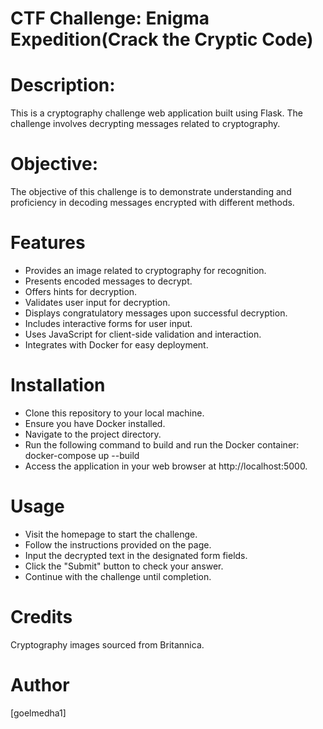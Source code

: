 # CTF Challenge: Enigma Expedition(Crack the Cryptic Code)

# Description:
This is a cryptography challenge web application built using Flask. The challenge involves decrypting messages related to cryptography.


# Objective:
The objective of this challenge is to demonstrate understanding and proficiency in decoding messages encrypted with different methods.

# Features
- Provides an image related to cryptography for recognition.
- Presents encoded messages to decrypt.
- Offers hints for decryption.
- Validates user input for decryption.
- Displays congratulatory messages upon successful decryption.
- Includes interactive forms for user input.
- Uses JavaScript for client-side validation and interaction.
- Integrates with Docker for easy deployment.

# Installation
- Clone this repository to your local machine.
- Ensure you have Docker installed.
- Navigate to the project directory.
- Run the following command to build and run the Docker container:
  docker-compose up --build
- Access the application in your web browser at http://localhost:5000.

# Usage
- Visit the homepage to start the challenge.
- Follow the instructions provided on the page.
- Input the decrypted text in the designated form fields.
- Click the "Submit" button to check your answer.
- Continue with the challenge until completion.

# Credits
Cryptography images sourced from Britannica.

# Author
[goelmedha1]





